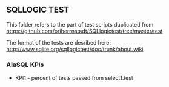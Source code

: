 SQLLOGIC TEST
--
This folder refers to the part of test scripts duplicated from https://github.com/oriherrnstadt/SQLlogictest/tree/master/test


The format of the tests are desribed here: http://www.sqlite.org/sqllogictest/doc/trunk/about.wiki


### AlaSQL KPIs

* KPI1 - percent of tests passed from select1.test
